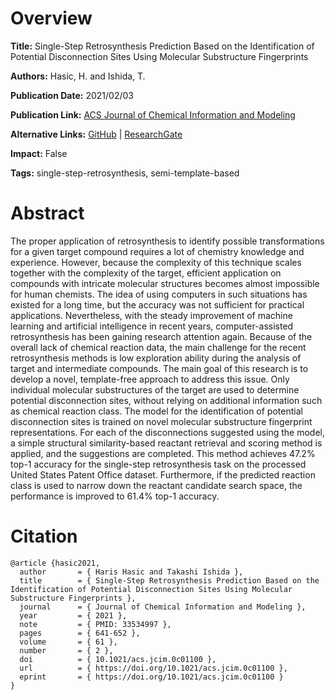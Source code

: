 # Overview
**Title:**
Single-Step Retrosynthesis Prediction Based on the Identification of Potential Disconnection Sites Using Molecular Substructure Fingerprints

**Authors:**
Hasic, H. and Ishida, T.

**Publication Date:**
2021/02/03

**Publication Link:**
[ACS Journal of Chemical Information and Modeling](https://pubs.acs.org/doi/abs/10.1021/acs.jcim.0c01100)

**Alternative Links:**
[GitHub](https://github.com/hasic-haris/one_step_retrosynth_ai) |
[ResearchGate](https://www.researchgate.net/publication/349040662_Single-Step_Retrosynthesis_Prediction_Based_on_the_Identification_of_Potential_Disconnection_Sites_Using_Molecular_Substructure_Fingerprints)

**Impact:**
False

**Tags:**
single-step-retrosynthesis, semi-template-based


# Abstract
The proper application of retrosynthesis to identify possible transformations for a given target compound requires a lot of chemistry knowledge and experience.
However, because the complexity of this technique scales together with the complexity of the target, efficient application on compounds with intricate molecular structures becomes almost impossible for human chemists.
The idea of using computers in such situations has existed for a long time, but the accuracy was not sufficient for practical applications.
Nevertheless, with the steady improvement of machine learning and artificial intelligence in recent years, computer-assisted retrosynthesis has been gaining research attention again.
Because of the overall lack of chemical reaction data, the main challenge for the recent retrosynthesis methods is low exploration ability during the analysis of target and intermediate compounds.
The main goal of this research is to develop a novel, template-free approach to address this issue.
Only individual molecular substructures of the target are used to determine potential disconnection sites, without relying on additional information such as chemical reaction class.
The model for the identification of potential disconnection sites is trained on novel molecular substructure fingerprint representations.
For each of the disconnections suggested using the model, a simple structural similarity-based reactant retrieval and scoring method is applied, and the suggestions are completed.
This method achieves 47.2% top-1 accuracy for the single-step retrosynthesis task on the processed United States Patent Office dataset.
Furthermore, if the predicted reaction class is used to narrow down the reactant candidate search space, the performance is improved to 61.4% top-1 accuracy.


# Citation
```
@article {hasic2021,
  author       = { Haris Hasic and Takashi Ishida },
  title        = { Single-Step Retrosynthesis Prediction Based on the Identification of Potential Disconnection Sites Using Molecular Substructure Fingerprints },
  journal      = { Journal of Chemical Information and Modeling },
  year         = { 2021 },
  note         = { PMID: 33534997 },
  pages        = { 641-652 },
  volume       = { 61 },
  number       = { 2 },
  doi          = { 10.1021/acs.jcim.0c01100 },
  url          = { https://doi.org/10.1021/acs.jcim.0c01100 },
  eprint       = { https://doi.org/10.1021/acs.jcim.0c01100 }
}
```
